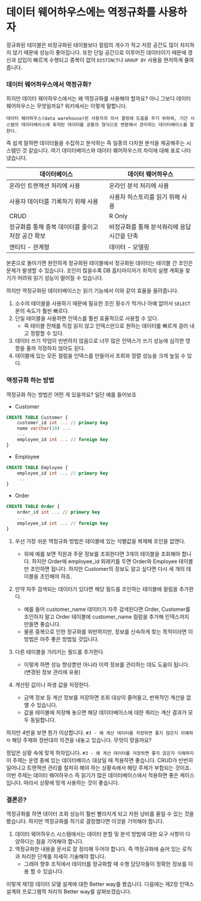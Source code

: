 # 데이터 웨어하우스에는 역정규화를 사용하자

정규화된 테이블은 비정규화된 테이블보다 컬럼의 개수가 적고 저장 공간도 많이 차지하지 않기 때문에 성능이 좋아집니다. 또한 단일 공간으로 이루어진 데이터이기 때문에 갱신과 삽입이 빠르게 수행되고 중복이 없어 `DISTINCT`나 `GROUP BY` 사용을 현저하게 줄여줍니다.



### 데이터 웨어하우스에서 역정규화?

하지만 데이터 웨어하우스에서는  왜 역정규화를 사용해야 할까요? 아니 그보다 데이터 웨어하우스는 무엇일까요? 위키에서는 이렇게 말합니다.

`데이터 웨어하우스(data warehouse)란 사용자의 의사 결정에 도움을 주기 위하여, 기간 시스템의 데이터베이스에 축적된 데이터를 공통의 형식으로 변환해서 관리하는 데이터베이스를 말한다. `

즉 쉽게 말하면 데이터들을 수집하고 분석하는 즉 일종의 다차원 분석을 제공해주는 시스템인 것 같습니다. 여기 데이터베이스와 데이터 웨어하우스의 차이에 대해 표로 나타냈습니다.

| 데이터베이스                                      | 데이터 웨어하우스                           |
| ------------------------------------------------- | ------------------------------------------- |
| 온라인 트랜잭션 처리에 사용                       | 온라인 분석 처리에 사용                     |
| 사용자 데이터를 기록하기 위해 사용                | 사용자 히스토리를 읽기 위해 사용            |
| CRUD                                              | R Only                                      |
| 정규화를 통해 중복 데이터를 줄이고 저장 공간 확보 | 비정규화를 통해 분석쿼리에 응답 시간을 단축 |
| 엔티티 - 관계형                                   | 데이터 - 모델링                             |

본론으로 돌아가면 완전하게 정규화된 테이블에서 정규화된 데이터는 테이블 간 조인은 문제가 발생할 수 있습니다. 조인이 많을수록 DB 옵티마이저가 최적의 실행 계획을 찾기가 어려워 읽기 성능이 떨어질 수 있습니다. 

하지만 역정규화된 데이터베이스는 읽기 기능에서 이와 같이 효율을 올려줍니다.

1. 소수의 테이블을 사용하기 때문에 필요한 조인 횟수가 적거나 아예 없어서 `SELECT`문의 속도가 훨씬 빠르다.
2. 단일 테이블을 사용하면 인덱스를 훨씬 효율적으로 사용할 수 있다.
   * 즉 테이블 전체를 직접 읽지 않고 인덱스만으로 원하는 데이터를 빠르게 걸러 내고 정렬할 수 있다.
3. 데이터 쓰기 작업이 빈번하지 않음으로 너무 많은 인덱스가 쓰기 성능에 심각한 영향을 줄까 걱정하지 않아도 된다.
4. 테이블에 있는 모든 컬럼을 인덱스를 만들어서 조회와 정렬 성능을 크게 높일 수 있다.



### 역정규화 하는 방법

역정규화 하는 방법은 어떤 게 있을까요? 일단 예를 들어보죠

* Customer

```sql
CREATE TABLE Customer {
	customer_id int ... // primary key
	name varchar(10) ...
	...
	employee_id int ... // foreign key 
}
```

* Employee

```sql
CREATE TABLE Employee {
	employee_id int ... // primary key
	...
}
```

* Order

```sql
CREATE TABLE Order {
	order_id int ... // primary key
	...
	employee_id int ... // foreign key
}
```

1. 우선 가장 쉬운 역정규화 방법은 테이블에 있는 식별값을 복제해 조인을 없앤다. 
   * 위에 예를 보면 직원과 주문 정보를 조회한다면 3개의 테이블을 조회해야 합니다. 하지만 Order에 employee_id 외래키를 두면 Order와 Employee 테이블만 조인하면 됩니다. 하지만 Customer의 정보도 알고 싶다면 다시 세 개의 테이블을 조인해야 하죠.

2. 만약 자주 검색되는 데이터가 있다면 해당 필드를 조인하는 테이블에 컬럼을 추가한다.
   * 예를 들어 customer_name 데이터가 자주 검색된다면 Order, Customer를 조인하지 말고 Order 테이블에 customer_name 컬럼을 추가해 인덱스까지 만들면 좋습니다.
   * 물론 중복으로 인한 정규화를 위반하지만, 정보를 신속하게 찾는 목적이라면 이 방법은 아주 좋은 방법일 것입니다.
3. 다른 테이블을 가리키는 필드를 추가한다.
   * 이렇게 하면 성능 향상뿐만 아니라 이력 정보를 관리하는 데도 도움이 됩니다. (변경된 정보 관리에 유용)
4. 계산된 값이나 파생 값을 저장한다.
   * 금액 정보 등 계산 정보를 저장하면 조회 대상이 줄어들고, 반복적인 계산을 없앨 수 있습니다.
   * 값을 테이블에 저장해 놓으면 해당 데이터베이스에 대한 쿼리는 계산 결과가 모두 동일합니다.

하지만 4번을 보면 뭔가 이상합니다. `#3 - 왜 계산 데이터를 저장하면 좋지 않은지 이해하자` 해당 주제와 정반대의 의견을 내놓고 있습니다. 무엇이 맞을까요?

정답은 상황 속에 맞게 하자입니다. `#3 - 왜 계산 데이터를 저장하면 좋지 않은지 이해하자` 이 주제는 운영 중에 있는 데이터베이스 대상일 때 적용하면 좋습니다. CRUD가 빈번히 일어나고 트랜잭션 관리를 철저히 해야 하는 상황속에서 해당 주제가 부합되는 것이죠. 이번 주제는 데이터 웨어하우스 즉 읽기가 많은 데이터베이스에서 적용하면 좋은 케이스입니다. 따라서 상황에 맞게 사용하는 것이 좋습니다.



### 결론은?

역정규화를 하면 데이터 조회 성능이 훨씬 빨라지게 되고 자원 낭비를 줄일 수 있는 것을 봤습니다. 하지만 역정규화를 하기로 결정했다면 이것을 기억해야 합니다.

1. 데이터 웨어하우스 시스템에서는 데이터 분할 및 분석 방법에 대한 요구 사항이 다양하다는 점을 기억해야 합니다.
2. 역정규화한 내용을 문서로 잘 정리해 두어야 합니다. 즉 역정규화에 숨어 있는 로직과 처리한 단계를 자세히 기술해야 합니다.
   * 그래야 향후 조직에서 데이터를 정규화할 때 수행 담당자들이 정확한 정보를 이용 할 수 있습니다.

이렇게 제1장 데이터 모델 설계에 대한 Better way를 봤습니다. 다음에는 제2장 인덱스 설계와 프로그램적 처리의 Better way를 살펴보겠습니다.